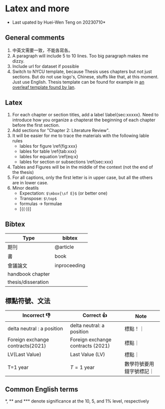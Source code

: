 # Latex and more


* Last upated by Huei-Wen Teng on 20230710*


## General comments

1. 中英文需要一致，不能各寫各。 
2. A paragraph will include 5 to 10 lines. Too big paragraph makes me dizzy. 
3. Include url for dataset if possible
4. Switch to NYCU template, because Thesis uses chapters but not just sections. But do not use logo's, Chinese, stuffs like that, at this moment. Just use English. Thesis template can be found for example in [an overleaf template found by Ian](https://www.overleaf.com/latex/templates/national-yang-ming-chiao-tung-university-nycu-thesis-template/zgjfrxhcdcmj?fbclid=IwAR3OUXIOJ7jLGLMquRjJeLE_Ml2lYlgWyEoDCra9YacgAwyql4_R0VbrO-I). 

## Latex

1. For each chapter or section titles, add a label \\label{sec:xxxxx}. Need to introduce how you organize a chapterat the beginning of each chapter before the first section. 
2. Add sections for "Chapter 2: Literature Review". 
3. It will be easier for me to trace the materials with the following lable rules
    - lables for figure \ref{fig:xxx}
    - lables for table \ref{tab:xxx}
    - lables for equation \ref{eq:x}
    - lables for section or subsections \ref{sec:xxx}
4. Tables and Figures will be in the middle of the context (not the end of the thesis)
5. For all captions, only the first letter is in upper case, but all the others are in lower case. 
6. Minor deatils
    - Expectation: `$\mbox{\sf E}$` (or better one)
    - Transpose: `$\top$ `
    - formulas $\rightarrow$ formulae
    - $\left[\{(\cdot)\}\right]$


## Bibtex


| Type| bibtex
| --|---
|期刊 | @article
| 書 | book
| 會議論文| inproceeding
|handbook chapter| 
| thesis/disseration|



## 標點符號、文法


|Incorrect :-1:| Correct :+1:|Note|
|--|---|---|
|delta neutral : a position |delta neutral: a position | 標點！｜
|Foreign exchange contracts(2021)|Foreign exchange contracts (2021)|標點｜
| LV(Last Value)| Last Value (LV)|標點｜
|T=1 year|$T= 1$  year|數學符號要用錢字號標記｜


## Common English terms

*, ** and *** denote significance at the 10, 5, and 1% level, respectively
